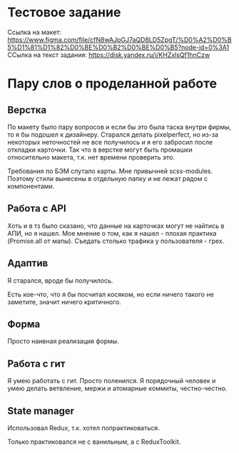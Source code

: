 # Тестовое задание

Ссылка на макет: https://www.figma.com/file/cfN8wAJpGJ7aQD8LD5ZpgT/%D0%A2%D0%B5%D1%81%D1%82%D0%BE%D0%B2%D0%BE%D0%B5?node-id=0%3A1
ССылка на текст задания: https://disk.yandex.ru/i/KHZxlsQf1hnCzw

# Пару слов о проделанной работе
## Верстка
По макету было пару вопросов и если бы это была таска внутри фирмы, то я бы подошел к дизайнеру.
Старался делать pixelperfect, но из-за некоторых неточностей не все получилось и я его забросил после откладки карточки. Так что в верстке могут быть промашки относительно макета, т.к. нет времени проверить это.

Требования по БЭМ спутало карты. Мне привычней scss-modules. Поэтому стили вынесены в отдельную папку и не лежат рядом с компонентами.

## Работа с API
Хоть и в тз было сказано, что данные на карточках могут не найтись в АПИ, но я нашел. Мое мнение о том, как я нашел - плохая практика (Promise.all от мапы). Съедать столько трафика у пользователя - грех.

## Адаптив
Я старался, вроде бы получилось.

Есть кое-что, что я бы посчитал косяком, но если ничего такого не заметите, значит ничего критичного.

## Форма
Просто наивная реализация формы.

## Работа с гит
Я умею работать с гит. Просто поленился. Я порядочный человек и умею делать ветвление, мержи и атомарные коммиты, честно-честно.

## State manager
Использовал Redux, т.к. хотел попрактиковаться.

Только практиковался не с ванильным, а с ReduxToolkit.
